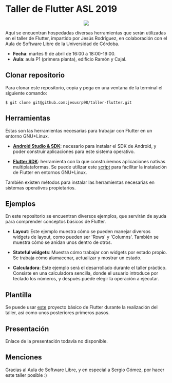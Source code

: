 # Taller de Flutter ASL 2019

<p align="center">
  <img src="https://upload.wikimedia.org/wikipedia/commons/1/17/Google-flutter-logo.png">
</p>

Aquí se encuentran hospedadas diversas herramientas que serán utilizadas en el taller de Flutter, impartido por Jesús Rodríguez, en colaboración con el Aula de Software Libre de la Universidad de Córdoba.

* **Fecha**: martes 9 de abril de 16:00 a 18:00-19:00.
* **Aula**: aula P1 (primera planta), edificio Ramón y Cajal.

## Clonar repositorio
Para clonar este repositorio, copia y pega en una ventana de la terminal el siguiente comando:
```
$ git clone git@github.com:jesusrp98/taller-flutter.git
```

## Herramientas
Éstas son las herramientas necesarias para trabajar con Flutter en un entorno GNU+Linux.
* [**Android Studio & SDK**](https://developer.android.com/studio/install#linux): necesario para instalar el SDK de Android, y poder construir aplicaciones para este sistema operativo.

* [**Flutter SDK**](https://flutter.dev/docs/get-started/install/linux): herramienta con la que construiremos aplicaciones nativas multiplataformas. Se puede utilizar este [script](https://github.com/jesusrp98/taller-flutter/blob/master/flutter.sh) para facilitar la instalación de Flutter en entornos GNU+Linux.

También existen métodos para instalar las herramientas necesarias en sistemas operativos propietarios.

## Ejemplos
En este repositorio se encuentran diversos ejemplos, que servirán de ayuda para comprender conceptos básicos de Flutter.
* **Layout**: Este ejemplo muestra cómo se pueden manejar diversos widgets de layout, como pueden ser 'Rows' y 'Columns'. También se muestra cómo se anidan unos dentro de otros.

* **Stateful widgets**: Muestra cómo trabajar con widgets por estado propio. Se trabaja cómo alamacenar, actualizar y mostrar un estado.

* **Calculadora**: Este ejemplo será el desarrollado durante el taller práctico. Consiste en una calculadora sencilla, donde el usuario introduce por teclado los números, y después puede elegir la operación a ejecutar.

## Plantilla
Se puede usar [este](https://github.com/jesusrp98/taller-flutter/tree/master/taller_plantilla) proyecto básico de Flutter durante la realización del taller, así como unos posteriores primeros pasos.

## Presentación
Enlace de la presentación todavía no disponible.

## Menciones
Gracias al Aula de Software Libre, y en especial a Sergio Gómez, por hacer este taller posible :)

